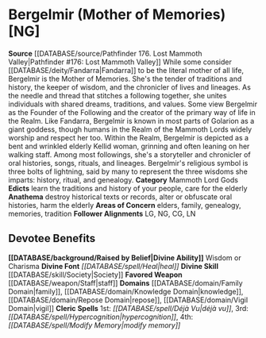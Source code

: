 ﻿---
ability:
- Wisdom
- Charisma
ability_boost:
- Wisdom
- Charisma
alignment: NG
deity:
- '[[DATABASE/deity/Bergelmir|Bergelmir]]'
deity_category: Mammoth Lord Gods
divine_font: Heal
domain:
- '[[DATABASE/domain/Family Domain|Family]]'
- '[[DATABASE/domain/Knowledge Domain|Knowledge]]'
- '[[DATABASE/domain/Repose Domain|Repose]]'
- '[[DATABASE/domain/Vigil Domain|Vigil]]'
favored_weapon: '[[DATABASE/weapon/Staff|Staff]]'
follower_alignment:
- LG
- NG
- CG
- LN
id: '237'
name: Bergelmir
rarity: Common
skill:
- '[[DATABASE/skill/Society|Society]]'
source: '[[DATABASE/source/Pathfinder 176. Lost Mammoth Valley|Pathfinder #176: Lost
  Mammoth Valley]]'
type: Deity

---
# Bergelmir (Mother of Memories) [NG]

**Source** [[DATABASE/source/Pathfinder 176. Lost Mammoth Valley|Pathfinder #176: Lost Mammoth Valley]]
While some consider [[DATABASE/deity/Fandarra|Fandarra]] to be the literal mother of all life, Bergelmir is the Mother of Memories. She's the tender of traditions and history, the keeper of wisdom, and the chronicler of lives and lineages. As the needle and thread that stitches a following together, she unites individuals with shared dreams, traditions, and values. Some view Bergelmir as the Founder of the Following and the creator of the primary way of life in the Realm. 
Like Fandarra, Bergelmir is known in most parts of Golarion as a giant goddess, though humans in the Realm of the Mammoth Lords widely worship and respect her too. Within the Realm, Bergelmir is depicted as a bent and wrinkled elderly Kellid woman, grinning and often leaning on her walking staff. Among most followings, she's a storyteller and chronicler of oral histories, songs, rituals, and lineages. Bergelmir's religious symbol is three bolts of lightning, said by many to represent the three wisdoms she imparts: history, ritual, and genealogy.
**Category** Mammoth Lord Gods
**Edicts** learn the traditions and history of your people, care for the elderly
**Anathema** destroy historical texts or records, alter or obfuscate oral histories, harm the elderly
**Areas of Concern** elders, family, genealogy, memories, tradition
**Follower Alignments** LG, NG, CG, LN

## Devotee Benefits

**[[DATABASE/background/Raised by Belief|Divine Ability]]** Wisdom or Charisma
**Divine Font** _[[DATABASE/spell/Heal|heal]]_
**Divine Skill** [[DATABASE/skill/Society|Society]]
**Favored Weapon** [[DATABASE/weapon/Staff|staff]]
**Domains** [[DATABASE/domain/Family Domain|family]], [[DATABASE/domain/Knowledge Domain|knowledge]], [[DATABASE/domain/Repose Domain|repose]], [[DATABASE/domain/Vigil Domain|vigil]]
**Cleric Spells** 1st: _[[DATABASE/spell/Déjà Vu|déjà vu]]_, 3rd: _[[DATABASE/spell/Hypercognition|hypercognition]]_, 4th: _[[DATABASE/spell/Modify Memory|modify memory]]_